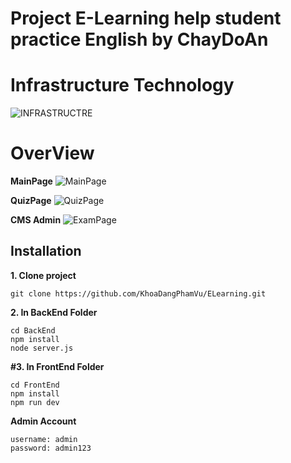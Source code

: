 # Project E-Learning help student practice English by ChayDoAn

# Infrastructure Technology
![INFRASTRUCTRE](https://github.com/KhoaDangPhamVu/ELearning/assets/116179021/20358b33-03a5-4932-a78f-3ef946169313)

# OverView 
**MainPage**
![MainPage](https://github.com/KhoaDangPhamVu/ELearning/assets/116179021/e92715ca-31b0-4ee9-9a6e-8178b55ab481)

**QuizPage**
![QuizPage](https://github.com/KhoaDangPhamVu/ELearning/assets/116179021/df2cf3d2-c72c-456f-ae24-6a1a7c89dca4)

**CMS Admin**
![ExamPage](https://github.com/KhoaDangPhamVu/ELearning/assets/116179021/467f2be2-5ffc-4419-bf7f-ee1bae57dbd6)

## Installation
**1. Clone project**
```
git clone https://github.com/KhoaDangPhamVu/ELearning.git
```
**2. In BackEnd Folder**
```
cd BackEnd
npm install
node server.js
```
**#3. In FrontEnd Folder**

```
cd FrontEnd
npm install
npm run dev
```
**Admin Account**

```
username: admin
password: admin123
```

